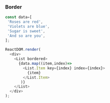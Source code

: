 ### Border

<!--start-code-->
```js
const data=[
 'Roses are red',
 'Violets are blue',
 'Sugar is sweet',
 'And so are you',
];
  
ReactDOM.render(
  <div>
    <List bordered>
      {data.map((item,index)=>
        <List.Item key={index} index={index}>
          {item} 
        </List.Item>
       )}
    </List>
  </div>
);

```
<!--end-code-->
